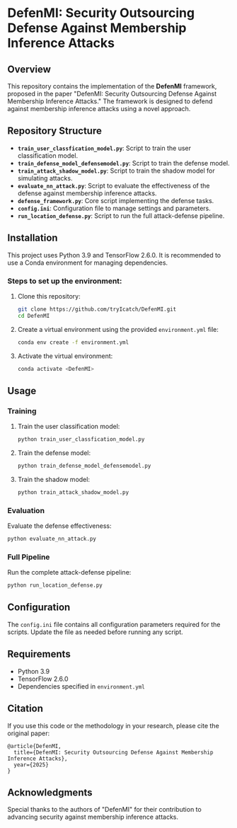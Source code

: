 # DefenMI: Security Outsourcing Defense Against Membership Inference Attacks

## Overview
This repository contains the implementation of the **DefenMI** framework, proposed in the paper "DefenMI: Security Outsourcing Defense Against Membership Inference Attacks." The framework is designed to defend against membership inference attacks using a novel approach.

## Repository Structure
- **`train_user_classfication_model.py`**: Script to train the user classification model.
- **`train_defense_model_defensemodel.py`**: Script to train the defense model.
- **`train_attack_shadow_model.py`**: Script to train the shadow model for simulating attacks.
- **`evaluate_nn_attack.py`**: Script to evaluate the effectiveness of the defense against membership inference attacks.
- **`defense_framework.py`**: Core script implementing the defense tasks.
- **`config.ini`**: Configuration file to manage settings and parameters.
- **`run_location_defense.py`**: Script to run the full attack-defense pipeline.

## Installation
This project uses Python 3.9 and TensorFlow 2.6.0. It is recommended to use a Conda environment for managing dependencies.

### Steps to set up the environment:
1. Clone this repository:
   ```bash
   git clone https://github.com/tryIcatch/DefenMI.git
   cd DefenMI
   ```
2. Create a virtual environment using the provided `environment.yml` file:
   ```bash
   conda env create -f environment.yml
   ```
3. Activate the virtual environment:
   ```bash
   conda activate <DefenMI>
   ```

## Usage

### Training
1. Train the user classification model:
   ```bash
   python train_user_classfication_model.py
   ```
2. Train the defense model:
   ```bash
   python train_defense_model_defensemodel.py
   ```
3. Train the shadow model:
   ```bash
   python train_attack_shadow_model.py
   ```

### Evaluation
Evaluate the defense effectiveness:
```bash
python evaluate_nn_attack.py
```

### Full Pipeline
Run the complete attack-defense pipeline:
```bash
python run_location_defense.py
```

## Configuration
The `config.ini` file contains all configuration parameters required for the scripts. Update the file as needed before running any script.

## Requirements
- Python 3.9
- TensorFlow 2.6.0
- Dependencies specified in `environment.yml`

## Citation
If you use this code or the methodology in your research, please cite the original paper:

```
@article{DefenMI,
  title={DefenMI: Security Outsourcing Defense Against Membership Inference Attacks},
  year={2025}
}
```

## Acknowledgments
Special thanks to the authors of "DefenMI" for their contribution to advancing security against membership inference attacks.

